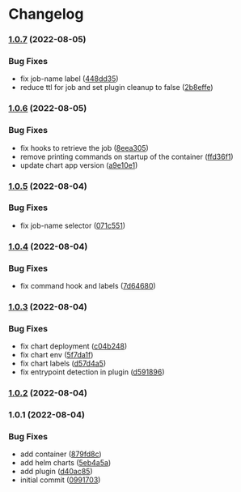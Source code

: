 # Changelog


### [1.0.7](https://github.com/muhlba91/kubernetes-buildkite-plugin/compare/v1.0.6...v1.0.7) (2022-08-05)


### Bug Fixes

* fix job-name label ([448dd35](https://github.com/muhlba91/kubernetes-buildkite-plugin/commit/448dd3501a003c5e7a1cd04039d2adcc59b71581))
* reduce ttl for job and set plugin cleanup to false ([2b8effe](https://github.com/muhlba91/kubernetes-buildkite-plugin/commit/2b8effe789eef6a6c1e7e1a289f83ba67ecb991d))

### [1.0.6](https://github.com/muhlba91/kubernetes-buildkite-plugin/compare/v1.0.5...v1.0.6) (2022-08-05)


### Bug Fixes

* fix hooks to retrieve the job ([8eea305](https://github.com/muhlba91/kubernetes-buildkite-plugin/commit/8eea305fd1968a3ae57fc7c1d14656ab50909a03))
* remove printing commands on startup of the container ([ffd36f1](https://github.com/muhlba91/kubernetes-buildkite-plugin/commit/ffd36f11464d1aff24bc49921098adbd548d2617))
* update chart app version ([a9e10e1](https://github.com/muhlba91/kubernetes-buildkite-plugin/commit/a9e10e1687e17f87509a319eacef6b4f785217ca))

### [1.0.5](https://github.com/muhlba91/kubernetes-buildkite-plugin/compare/v1.0.4...v1.0.5) (2022-08-04)


### Bug Fixes

* fix job-name selector ([071c551](https://github.com/muhlba91/kubernetes-buildkite-plugin/commit/071c55145fd6e4c7b3caee451a310f42d9a0cbe2))

### [1.0.4](https://github.com/muhlba91/kubernetes-buildkite-plugin/compare/v1.0.3...v1.0.4) (2022-08-04)


### Bug Fixes

* fix command hook and labels ([7d64680](https://github.com/muhlba91/kubernetes-buildkite-plugin/commit/7d646803a0d8e6f6d885b03d51c872a332e76546))

### [1.0.3](https://github.com/muhlba91/buildkite-plugin-kubernetes/compare/v1.0.2...v1.0.3) (2022-08-04)


### Bug Fixes

* fix chart deployment ([c04b248](https://github.com/muhlba91/buildkite-plugin-kubernetes/commit/c04b2485be88ab27e82d4a07d3d08ce0b1e19712))
* fix chart env ([5f7da1f](https://github.com/muhlba91/buildkite-plugin-kubernetes/commit/5f7da1f8f6f5e1551026f0a52ee765ce61d48545))
* fix chart labels ([d57d4a5](https://github.com/muhlba91/buildkite-plugin-kubernetes/commit/d57d4a535e4dcdb4e3cad97687b7778f02035a13))
* fix entrypoint detection in plugin ([d591896](https://github.com/muhlba91/buildkite-plugin-kubernetes/commit/d591896d8fcbf0af9c3e4c092d8417bedfd5255e))

### [1.0.2](https://github.com/muhlba91/buildkite-plugin-kubernetes/compare/v1.0.1...v1.0.2) (2022-08-04)

### 1.0.1 (2022-08-04)


### Bug Fixes

* add container ([879fd8c](https://github.com/muhlba91/buildkite-plugin-kubernetes/commit/879fd8ceed2a46a2a72c756b8963d029088996a7))
* add helm charts ([5eb4a5a](https://github.com/muhlba91/buildkite-plugin-kubernetes/commit/5eb4a5a9c49197274ca545d10dd9b2e4959046e7))
* add plugin ([d40ac85](https://github.com/muhlba91/buildkite-plugin-kubernetes/commit/d40ac850172e29a073fa4962eb3f755bb2dea41a))
* initial commit ([0991703](https://github.com/muhlba91/buildkite-plugin-kubernetes/commit/0991703a7ffd0af2abe030c82bc104a6ec53a187))
